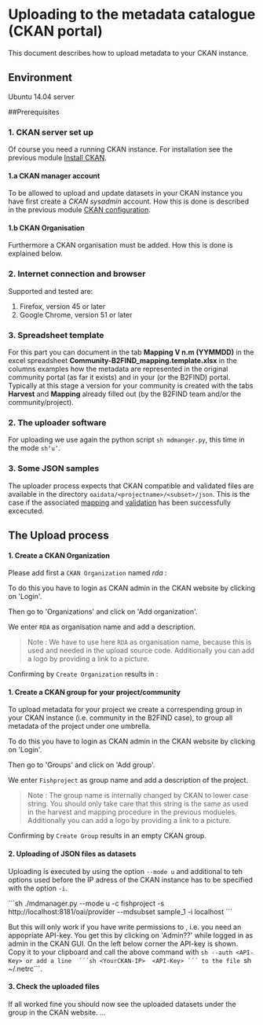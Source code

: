 # Uploading to the metadata catalogue (CKAN portal)
This document describes how to upload metadata to your CKAN instance. 

## Environment
Ubuntu 14.04 server

##Prerequisites

### 1. CKAN server set up
Of course you need a running CKAN instance. For installation see the previous module [Install CKAN](04-install-CKAN.md).
#### 1.a CKAN manager account
To be allowed to upload and update datasets in your CKAN instance you have first create a *CKAN sysadmin* account. How this is done is described in the previous module [CKAN configuration](04.a-configure-CKAN.md).
#### 1.b CKAN Organisation
Furthermore a CKAN organisation must be added. How this is done is explained below.

### 2. Internet connection and browser
Supported and tested are:
1. Firefox, version 45 or later
2. Google Chrome, version 51 or later

### 3. Spreadsheet template
For this part you can document in the tab **Mapping V n.m (YYMMDD)** in the excel spreadsheet **Community-B2FIND_mapping.template.xlsx** in the columns examples how the metadata are represented in the original community portal (as far it exists) and in your (or the B2FIND) portal. Typically at this stage a version for your community is created with the tabs **Harvest** and **Mapping** already filled out (by the B2FIND team and/or the community/project). 

### 2. The uploader software
For uploading we use again the python script ```sh mdmanger.py```, this time in the mode ```sh‘u’```. 

### 3. Some JSON samples
The uploader process expects that CKAN compatible and validated files are available in the directory `oaidata/<projectname>/<subset>/json`. This is the case if the associated [mapping](03.a-map-metadata.md) and [validation](03.b-validate-metadata.md) has been successfully excecuted.

## The Upload process

#### 1. Create a CKAN Organization
Please add first a `CKAN Organization` named *rda* :

To do this you have to login as CKAN admin in the CKAN website by clicking on 'Login'.

Then go to 'Organizations' and click on 'Add organization'.


We enter `RDA` as organisation name and add a description.
> Note : We have to use here `RDA` as organisation name, because this is used and needed in the upload source code.
Additionally you can add a logo by providing a link to a picture.

Confirming by `Create Organization` results in :



#### 1. Create a CKAN group for your project/community  
To upload metadata for your project <ProjectName> we create a correspending group in your CKAN instance (i.e. community in the B2FIND case), to group all metadata of the project under one umbrella.

To do this you have to login as CKAN admin in the CKAN website by clicking on 'Login'.

Then go to 'Groups' and click on 'Add group'.


We enter `Fishproject` as group name and add a description of the project.
> Note : The group name is internally changed by CKAN to lower case string.
> You should only take care that this string is the same as used in the harvest and mapping procedure in the previous modueles.
Additionally you can add a logo by providing a link to a picture.

Confirming by `Create Group` results in an empty CKAN group.

 
#### 2. Uploading of JSON files as datasets

Uploading is executed by using the option `--mode u` and additional to teh options used before the IP adress of the CKAN instance has to be specified with the option `-i`.

´´´sh
./mdmanager.py --mode u -c fishproject -s http://localhost:8181/oai/provider --mdsubset sample_1 -i localhost 
´´´

But this will only work if you have write permissions to <YourCKAN-IP>, i.e. you need an appopriate API-key.
You get this by clicking on 'Admin??' while logged in as admin in the CKAN GUI.
On the left below corner the API-key is shown. Copy it to your clipboard and call the above command with ```sh --auth <API-Key> or add a line 
´´´sh
<YourCKAN-IP>  <API-Key>
´´´
to the file ```sh ~/.netrc```.

#### 3. Check the uploaded files
If all worked fine you should now see the uploaded datasets under the group <ProjectName> in the CKAN website.
...
